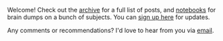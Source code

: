 
Welcome! Check out the [archive](/post) for a full list of posts, and [notebooks](/notebooks) for brain dumps on a bunch of subjects. You can [sign up here](/subscribe) for updates.

Any comments or recommendations? I'd love to hear from you via [email](mailto:anant.dalela@gmail.com).

